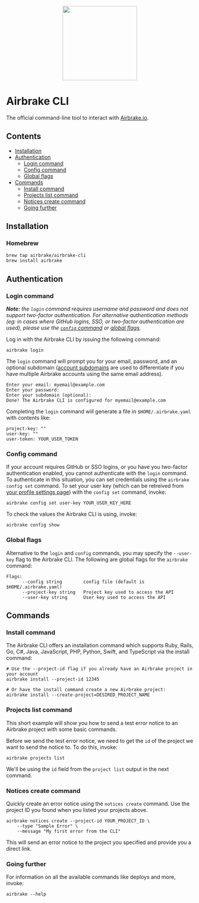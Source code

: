 <p align="center">
  <img src="https://airbrake-github-assets.s3.amazonaws.com/brand/airbrake-full-logo.png" width="200">
</p>

# Airbrake CLI

The official command-line tool to interact with [Airbrake.io](https://airbrake.io/).

## Contents
- [Installation](#installation)
- [Authentication](#authentication)
  - [Login command](#login-commandd)
  - [Config command](#config-command)
  - [Global flags](#global-flag)
- [Commands](#commands)
  - [Install command](#install-command)
  - [Projects list command](#projects-list-command)
  - [Notices create command](#notices-create-command)
  - [Going further](#going-further)

## Installation

### Homebrew

```
brew tap airbrake/airbrake-cli
brew install airbrake
```

## Authentication

### Login command

_**Note:** the `login` command requires username and password and does not support two-factor authentication. For alternative authentication methods (eg: in cases where GitHub logins, SSO, or two-factor authentication are used), please use the [`config` command](#config-command) or [global flags](#global-flags)._

Log in with the Airbrake CLI by issuing the following command:

```
airbrake login
```

The `login` command will prompt you for your email, password, and an optional subdomain ([account subdomains](https://airbrake.io/docs/airbrake-faq/what-is-my-subdomain/) are used to differentiate if you have multiple Airbrake accounts using the same email address).

```
Enter your email: myemail@example.com
Enter your password:
Enter your subdomain (optional):
Done! The Airbrake CLI is configured for myemail@example.com
```

Completing the `login` command will generate a file in `$HOME/.airbrake.yaml` with contents like:

```
project-key: ""
user-key: ""
user-token: YOUR_USER_TOKEN
```

### Config command

If your account requires GitHub or SSO logins, or you have you two-factor authentication enabled, you cannot authenticate with the `login` command. To authenticate in this situation, you can set credentials using the `airbrake config set` command. To set your user key (which can be retreived from [your profile settings page](https://airbrake.io/users/edit)) with the `config set` command, invoke:

```
airbrake config set user-key YOUR_USER_KEY_HERE
```

To check the values the Airbrake CLI is using, invoke:

```
airbrake config show
```

### Global flags

Alternative to the `login` and `config` commands, you may specify the `--user-key` flag to the Airbrake CLI. The following are global flags for the `airbrake` command:

```
Flags:
      --config string        config file (default is $HOME/.airbrake.yaml)
      --project-key string   Project key used to access the API
      --user-key string      User key used to access the API
```

## Commands

### Install command

The Airbrake CLI offers an installation command which supports Ruby, Rails, Go, C#, Java, JavaScript, PHP, Python, Swift, and TypeScript via the install command:

```
# Use the --project-id flag if you already have an Airbrake project in your account
airbrake install --project-id 12345

# Or have the install command create a new Airbrake project:
airbrake install --create-project=DESIRED_PROJECT_NAME
```

### Projects list command

This short example will show you how to send a test error notice to an Airbrake project with some basic commands.

Before we send the test error notice, we need to get the `id` of the project we want to send the notice to. To do this, invoke:

```
airbrake projects list
```

We'll be using the `id` field from the `project list` output in the next command.

### Notices create command

Quickly create an error notice using the `notices create` command. Use the project ID you found when you listed your projects above.

```
airbrake notices create --project-id YOUR_PROJECT_ID \
    --type "Sample Error" \
    --message "My first error from the CLI"
```

This will send an error notice to the project you specified and provide you a direct link.

### Going further

For information on all the available commands like deploys and more, invoke:

```
airbrake --help
```
